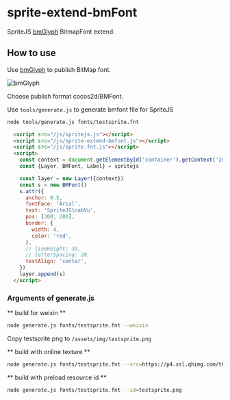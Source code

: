 # sprite-extend-bmFont

SpriteJS [bmGlyph](https://www.bmglyph.com/) BitmapFont extend.

## How to use

Use [bmGlyph](https://www.bmglyph.com/) to publish BitMap font.

![bmGlyph](https://p1.ssl.qhimg.com/t01250012696697463d.png)

Choose publish format cocos2d/BMFont.

Use `tools/generate.js` to generate bmfont file for SpriteJS

```bash
node tools/generate.js fonts/testsprite.fnt
```

```html
  <script src="/js/spritejs.js"></script>
  <script src="/js/sprite-extend-bmfont.js"></script>
  <script src="/js/sprite.fnt.js"></script>
  <script>
    const context = document.getElementById('container').getContext('2d')
    const {Layer, BMFont, Label} = spritejs

    const layer = new Layer({context})
    const s = new BMFont()
    s.attr({
      anchor: 0.5,
      fontFace: 'Arial',
      text: 'SpriteJS\nabVu',
      pos: [300, 200],
      border: {
        width: 4,
        color: 'red',
      },
      // lineHeight: 30,
      // letterSpacing: 20,
      textAlign: 'center',
    })
    layer.append(s)
  </script>
```

### Arguments of generate.js

** build for weixin **

```bash
node generate.js fonts/testsprite.fnt --weixin
```

Copy testsprite.png to `/assets/img/testsprite.png`

** build with online texture **

```bash
node generate.js fonts/testsprite.fnt --src=https://p4.ssl.qhimg.com/t016ec624e084e49c16.png
```

** build with preload resource id **

```bash
node generate.js fonts/testsprite.fnt --id=testsprite.png
```
